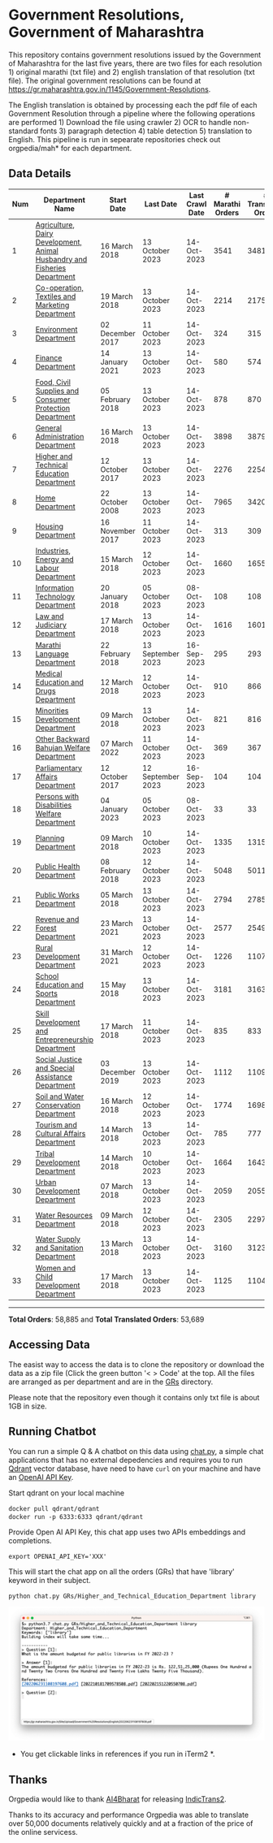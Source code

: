 # Government Resolutions, Government of Maharashtra

This repository contains government resolutions issued by the Government of Maharashtra for the last five years, there are two files for each resolution 1) original marathi (txt file) and 2) english translation of that resolution (txt file). The original government resolutions can be found at https://gr.maharashtra.gov.in/1145/Government-Resolutions.


The English translation is obtained by processing each the pdf file of each Government Resolution through a pipeline where the following operations are performed 1) Download the file using crawler 2) OCR to handle non-standard fonts 3) paragraph detection 4) table  detection 5) translation to English. This pipeline is run in sepearate repositories check out orgpedia/mah* for each department.


## Data Details

| Num | Department Name | Start Date | Last Date | Last Crawl Date | # Marathi Orders | # Translated Orders | Starting Order | Last Order |
| --- | --------------- | ---------- | --------- | --------------- | ---------------- | ------------------- | -------------- | ---------- |
| 1 | [Agriculture, Dairy Development, Animal Husbandry and Fisheries Department](GRs/Agriculture,_Dairy_Development,_Animal_Husbandry_and_Fisheries_Department) | 16 March 2018 | 13 October 2023 | 14-Oct-2023 | 3541 | 3481 | [201803161624182101.pdf](https://gr.maharashtra.gov.in/Site/Upload/Government%20Resolutions/English/201803161624182101.pdf) | [202310131912471501.pdf](https://gr.maharashtra.gov.in/Site/Upload/Government%20Resolutions/English/202310131912471501.pdf) |
| 2 | [Co-operation, Textiles and Marketing Department](GRs/Co-operation,_Textiles_and_Marketing_Department) | 19 March 2018 | 13 October 2023 | 14-Oct-2023 | 2214 | 2175 | [201803191257576702.pdf](https://gr.maharashtra.gov.in/Site/Upload/Government%20Resolutions/English/201803191257576702.pdf) | [202310131759116702.pdf](https://gr.maharashtra.gov.in/Site/Upload/Government%20Resolutions/English/202310131759116702.pdf) |
| 3 | [Environment Department](GRs/Environment_Department) | 02 December 2017 | 11 October 2023 | 14-Oct-2023 | 324 | 315 | [201712041147216904.pdf](https://gr.maharashtra.gov.in/Site/Upload/Government%20Resolutions/English/201712041147216904.pdf) | [202310112032262504.pdf](https://gr.maharashtra.gov.in/Site/Upload/Government%20Resolutions/English/202310112032262504.pdf) |
| 4 | [Finance Department](GRs/Finance_Department) | 14 January 2021 | 13 October 2023 | 14-Oct-2023 | 580 | 574 | [202101141237329905.pdf](https://gr.maharashtra.gov.in/Site/Upload/Government%20Resolutions/English/202101141237329905.pdf) | [202310131415227205.pdf](https://gr.maharashtra.gov.in/Site/Upload/Government%20Resolutions/English/202310131415227205.pdf) |
| 5 | [Food, Civil Supplies and Consumer Protection Department](GRs/Food,_Civil_Supplies_and_Consumer_Protection_Department) | 05 February 2018 | 13 October 2023 | 14-Oct-2023 | 878 | 870 | [201802121244545806.pdf](https://gr.maharashtra.gov.in/Site/Upload/Government%20Resolutions/English/201802121244545806.pdf) | [202310131619107106.pdf](https://gr.maharashtra.gov.in/Site/Upload/Government%20Resolutions/English/202310131619107106.pdf) |
| 6 | [General Administration Department](GRs/General_Administration_Department) | 16 March 2018 | 13 October 2023 | 14-Oct-2023 | 3898 | 3879 | [201803161224022707.pdf](https://gr.maharashtra.gov.in/Site/Upload/Government%20Resolutions/English/201803161224022707.pdf) | [202310131655003407.pdf](https://gr.maharashtra.gov.in/Site/Upload/Government%20Resolutions/English/202310131655003407.pdf) |
| 7 | [Higher and Technical Education Department](GRs/Higher_and_Technical_Education_Department) | 12 October 2017 | 13 October 2023 | 14-Oct-2023 | 2276 | 2254 | [201710121514029708.pdf](https://gr.maharashtra.gov.in/Site/Upload/Government%20Resolutions/English/201710121514029708.pdf) | [202310131843535108.pdf](https://gr.maharashtra.gov.in/Site/Upload/Government%20Resolutions/English/202310131843535108.pdf) |
| 8 | [Home Department](GRs/Home_Department) | 22 October 2008 | 13 October 2023 | 14-Oct-2023 | 7965 | 3420 | [20081022.pdf](https://gr.maharashtra.gov.in/Site/Upload/Government%20Resolutions/English/20081022.pdf) | [202310131751509429.pdf](https://gr.maharashtra.gov.in/Site/Upload/Government%20Resolutions/English/202310131751509429.pdf) |
| 9 | [Housing Department](GRs/Housing_Department) | 16 November 2017 | 11 October 2023 | 14-Oct-2023 | 313 | 309 | [201711161447076609.pdf](https://gr.maharashtra.gov.in/Site/Upload/Government%20Resolutions/English/201711161447076609.pdf) | [202310111155508109.pdf](https://gr.maharashtra.gov.in/Site/Upload/Government%20Resolutions/English/202310111155508109.pdf) |
| 10 | [Industries, Energy and Labour Department](GRs/Industries,_Energy_and_Labour_Department) | 15 March 2018 | 12 October 2023 | 14-Oct-2023 | 1660 | 1655 | [201803151204055010.pdf](https://gr.maharashtra.gov.in/Site/Upload/Government%20Resolutions/English/201803151204055010.pdf) | [202310131444154310.pdf](https://gr.maharashtra.gov.in/Site/Upload/Government%20Resolutions/English/202310131444154310.pdf) |
| 11 | [Information Technology Department](GRs/Information_Technology_Department) | 20 January 2018 | 05 October 2023 | 08-Oct-2023 | 108 | 108 | [201801201843024511.pdf](https://gr.maharashtra.gov.in/Site/Upload/Government%20Resolutions/English/201801201843024511.pdf) | [202310041905383211.pdf](https://gr.maharashtra.gov.in/Site/Upload/Government%20Resolutions/English/202310041905383211.pdf) |
| 12 | [Law and Judiciary Department](GRs/Law_and_Judiciary_Department) | 17 March 2018 | 13 October 2023 | 14-Oct-2023 | 1616 | 1601 | [201803171129290212.pdf](https://gr.maharashtra.gov.in/Site/Upload/Government%20Resolutions/English/201803171129290212.pdf) | [202310131721433212.pdf](https://gr.maharashtra.gov.in/Site/Upload/Government%20Resolutions/English/202310131721433212.pdf) |
| 13 | [Marathi Language Department](GRs/Marathi_Language_Department) | 22 February 2018 | 13 September 2023 | 16-Sep-2023 | 295 | 293 | [201802031549154233.pdf](https://gr.maharashtra.gov.in/Site/Upload/Government%20Resolutions/English/201802031549154233.pdf) | [202309131600252133.pdf](https://gr.maharashtra.gov.in/Site/Upload/Government%20Resolutions/English/202309131600252133.pdf) |
| 14 | [Medical Education and Drugs Department](GRs/Medical_Education_and_Drugs_Department) | 12 March 2018 | 12 October 2023 | 14-Oct-2023 | 910 | 866 | [201803121137094813.pdf](https://gr.maharashtra.gov.in/Site/Upload/Government%20Resolutions/English/201803121137094813.pdf) | [202310121638595413.pdf](https://gr.maharashtra.gov.in/Site/Upload/Government%20Resolutions/English/202310121638595413.pdf) |
| 15 | [Minorities Development Department](GRs/Minorities_Development_Department) | 09 March 2018 | 13 October 2023 | 14-Oct-2023 | 821 | 816 | [201803091218355314.pdf](https://gr.maharashtra.gov.in/Site/Upload/Government%20Resolutions/English/201803091218355314.pdf) | [202310131136414914.pdf](https://gr.maharashtra.gov.in/Site/Upload/Government%20Resolutions/English/202310131136414914.pdf) |
| 16 | [Other Backward Bahujan Welfare Department](GRs/Other_Backward_Bahujan_Welfare_Department) | 07 March 2022 | 11 October 2023 | 14-Oct-2023 | 369 | 367 | [202203081752439334.pdf](https://gr.maharashtra.gov.in/Site/Upload/Government%20Resolutions/English/202203081752439334.pdf) | [202310121427202234.pdf](https://gr.maharashtra.gov.in/Site/Upload/Government%20Resolutions/English/202310121427202234.pdf) |
| 17 | [Parliamentary Affairs Department](GRs/Parliamentary_Affairs_Department) | 12 October 2017 | 12 September 2023 | 16-Sep-2023 | 104 | 104 | [201710031642378615.pdf](https://gr.maharashtra.gov.in/Site/Upload/Government%20Resolutions/English/201710031642378615.pdf) | [202309121658524215.pdf](https://gr.maharashtra.gov.in/Site/Upload/Government%20Resolutions/English/202309121658524215.pdf) |
| 18 | [Persons with Disabilities Welfare Department](GRs/Persons_with_Disabilities_Welfare_Department) | 04 January 2023 | 05 October 2023 | 08-Oct-2023 | 33 | 33 | [202301041906309635.pdf](https://gr.maharashtra.gov.in/Site/Upload/Government%20Resolutions/English/202301041906309635.pdf) | [202310051825585335.pdf](https://gr.maharashtra.gov.in/Site/Upload/Government%20Resolutions/English/202310051825585335.pdf) |
| 19 | [Planning Department](GRs/Planning_Department) | 09 March 2018 | 10 October 2023 | 14-Oct-2023 | 1335 | 1315 | [201803091441032716.pdf](https://gr.maharashtra.gov.in/Site/Upload/Government%20Resolutions/English/201803091441032716.pdf) | [202310101706200116.pdf](https://gr.maharashtra.gov.in/Site/Upload/Government%20Resolutions/English/202310101706200116.pdf) |
| 20 | [Public Health Department](GRs/Public_Health_Department) | 08 February 2018 | 12 October 2023 | 14-Oct-2023 | 5048 | 5011 | [201801311722275417.pdf](https://gr.maharashtra.gov.in/Site/Upload/Government%20Resolutions/English/201801311722275417.pdf) | [202310121520320517.pdf](https://gr.maharashtra.gov.in/Site/Upload/Government%20Resolutions/English/202310121520320517.pdf) |
| 21 | [Public Works Department](GRs/Public_Works_Department) | 05 March 2018 | 13 October 2023 | 14-Oct-2023 | 2794 | 2785 | [201803051515468118.pdf](https://gr.maharashtra.gov.in/Site/Upload/Government%20Resolutions/English/201803051515468118.pdf) | [202310131737453318.pdf](https://gr.maharashtra.gov.in/Site/Upload/Government%20Resolutions/English/202310131737453318.pdf) |
| 22 | [Revenue and Forest Department](GRs/Revenue_and_Forest_Department) | 23 March 2021 | 13 October 2023 | 14-Oct-2023 | 2577 | 2549 | [202103231328393119.pdf](https://gr.maharashtra.gov.in/Site/Upload/Government%20Resolutions/English/202103231328393119.pdf) | [202310131856097819.pdf](https://gr.maharashtra.gov.in/Site/Upload/Government%20Resolutions/English/202310131856097819.pdf) |
| 23 | [Rural Development Department](GRs/Rural_Development_Department) | 31 March 2021 | 12 October 2023 | 14-Oct-2023 | 1226 | 1107 | [202103301021181120.pdf](https://gr.maharashtra.gov.in/Site/Upload/Government%20Resolutions/English/202103301021181120.pdf) | [202310121433252120.pdf](https://gr.maharashtra.gov.in/Site/Upload/Government%20Resolutions/English/202310121433252120.pdf) |
| 24 | [School Education and Sports Department](GRs/School_Education_and_Sports_Department) | 15 May 2018 | 13 October 2023 | 14-Oct-2023 | 3181 | 3163 | [201805161114241221.pdf](https://gr.maharashtra.gov.in/Site/Upload/Government%20Resolutions/English/201805161114241221.pdf) | [202310131936280421.pdf](https://gr.maharashtra.gov.in/Site/Upload/Government%20Resolutions/English/202310131936280421.pdf) |
| 25 | [Skill Development and Entrepreneurship Department](GRs/Skill_Development_and_Entrepreneurship_Department) | 17 March 2018 | 11 October 2023 | 14-Oct-2023 | 835 | 833 | [201803171322099003.pdf](https://gr.maharashtra.gov.in/Site/Upload/Government%20Resolutions/English/201803171322099003.pdf) | [202310111734598403.pdf](https://gr.maharashtra.gov.in/Site/Upload/Government%20Resolutions/English/202310111734598403.pdf) |
| 26 | [Social Justice and Special Assistance Department](GRs/Social_Justice_and_Special_Assistance_Department) | 03 December 2019 | 13 October 2023 | 14-Oct-2023 | 1112 | 1109 | [201912051107011622.pdf](https://gr.maharashtra.gov.in/Site/Upload/Government%20Resolutions/English/201912051107011622.pdf) | [202310131526417922.pdf](https://gr.maharashtra.gov.in/Site/Upload/Government%20Resolutions/English/202310131526417922.pdf) |
| 27 | [Soil and Water Conservation Department](GRs/Soil_and_Water_Conservation_Department) | 16 March 2018 | 12 October 2023 | 14-Oct-2023 | 1774 | 1698 | [201803161247582426.pdf](https://gr.maharashtra.gov.in/Site/Upload/Government%20Resolutions/English/201803161247582426.pdf) | [202310121506090526.pdf](https://gr.maharashtra.gov.in/Site/Upload/Government%20Resolutions/English/202310121506090526.pdf) |
| 28 | [Tourism and Cultural Affairs Department](GRs/Tourism_and_Cultural_Affairs_Department) | 14 March 2018 | 13 October 2023 | 14-Oct-2023 | 785 | 777 | [201803131542054523.pdf](https://gr.maharashtra.gov.in/Site/Upload/Government%20Resolutions/English/201803131542054523.pdf) | [202310131652241023.pdf](https://gr.maharashtra.gov.in/Site/Upload/Government%20Resolutions/English/202310131652241023.pdf) |
| 29 | [Tribal Development Department](GRs/Tribal_Development_Department) | 14 March 2018 | 10 October 2023 | 14-Oct-2023 | 1664 | 1643 | [201803091105184924.pdf](https://gr.maharashtra.gov.in/Site/Upload/Government%20Resolutions/English/201803091105184924.pdf) | [202310091626048124.pdf](https://gr.maharashtra.gov.in/Site/Upload/Government%20Resolutions/English/202310091626048124.pdf) |
| 30 | [Urban Development Department](GRs/Urban_Development_Department) | 07 March 2018 | 13 October 2023 | 14-Oct-2023 | 2059 | 2055 | [201803071203178325.pdf](https://gr.maharashtra.gov.in/Site/Upload/Government%20Resolutions/English/201803071203178325.pdf) | [202310131421188425.pdf](https://gr.maharashtra.gov.in/Site/Upload/Government%20Resolutions/English/202310131421188425.pdf) |
| 31 | [Water Resources Department](GRs/Water_Resources_Department) | 09 March 2018 | 12 October 2023 | 14-Oct-2023 | 2305 | 2297 | [201803091034435527.pdf](https://gr.maharashtra.gov.in/Site/Upload/Government%20Resolutions/English/201803091034435527.pdf) | [202310131228176427.pdf](https://gr.maharashtra.gov.in/Site/Upload/Government%20Resolutions/English/202310131228176427.pdf) |
| 32 | [Water Supply and Sanitation Department](GRs/Water_Supply_and_Sanitation_Department) | 13 March 2018 | 13 October 2023 | 14-Oct-2023 | 3160 | 3123 | [201803121414108428.pdf](https://gr.maharashtra.gov.in/Site/Upload/Government%20Resolutions/English/201803121414108428.pdf) | [202310131107316628.pdf](https://gr.maharashtra.gov.in/Site/Upload/Government%20Resolutions/English/202310131107316628.pdf) |
| 33 | [Women and Child Development Department](GRs/Women_and_Child_Development_Department) | 17 March 2018 | 13 October 2023 | 14-Oct-2023 | 1125 | 1104 | [201803171539444330.pdf](https://gr.maharashtra.gov.in/Site/Upload/Government%20Resolutions/English/201803171539444330.pdf) | [202310131609419330.pdf](https://gr.maharashtra.gov.in/Site/Upload/Government%20Resolutions/English/202310131609419330.pdf) |
----------------------------------------------------------------------------------------------------

**Total Orders**: 58,885 and **Total Translated Orders**: 53,689
## Accessing Data

The easist way to access the data is to clone the repository or download the data as a zip file (Click the green button '< > Code' at the top. All the files are arranged as per department and are in the [GRs](GRs) directory.

Please note that the repository even though it contains only txt file is about 1GB in size.

## Running Chatbot

You can run a simple Q & A chatbot on this data using [chat.py](chat.py), a simple chat applications that has no external depedencies and requires you to run [Qdrant](https://qdrant.tech/) vector database, have need to have `curl` on your machine and have an [OpenAI API Key](https://help.openai.com/en/articles/4936850-where-do-i-find-my-secret-api-key).

Start qdrant on your local machine
```shell
docker pull qdrant/qdrant
docker run -p 6333:6333 qdrant/qdrant
```

Provide Open AI API Key, this chat app uses two APIs embeddings and completions.
```shell
export OPENAI_API_KEY='XXX'
```

This will start the chat app on all the orders (GRs) that have 'library' keyword in their subject.

```shell
python chat.py GRs/Higher_and_Technical_Education_Department library
```

![screenshot of running chat.py](screenshot.png)

* You get clickable links in references if you run in iTerm2 *.

## Thanks

Orgpedia would like to thank [AI4Bharat](https://ai4bharat.iitm.ac.in/) for releasing [IndicTrans2](https://github.com/AI4Bharat/IndicTrans2).

Thanks to its accuracy and performance Orgpedia was able to translate over 50,000 documents relatively quickly and at a fraction of the price of the online servicess.












